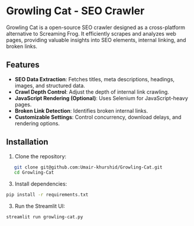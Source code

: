 # Growling Cat - SEO Crawler  

Growling Cat is a open-source SEO crawler designed as a cross-platform alternative to Screaming Frog. It efficiently scrapes and analyzes web pages, providing valuable insights into SEO elements, internal linking, and broken links.  

## Features  
- **SEO Data Extraction**: Fetches titles, meta descriptions, headings, images, and structured data.  
- **Crawl Depth Control**: Adjust the depth of internal link crawling.  
- **JavaScript Rendering (Optional)**: Uses Selenium for JavaScript-heavy pages.  
- **Broken Link Detection**: Identifies broken internal links.  
- **Customizable Settings**: Control concurrency, download delays, and rendering options.  

## Installation  
1. Clone the repository:  
```sh
   git clone git@github.com:Umair-khurshid/Growling-Cat.git
   cd Growling-Cat
   ```
3. Install dependencies:
  ```sh
pip install -r requirements.txt
````
3. Run the Streamlit UI:
```sh
streamlit run growling-cat.py
 ```
